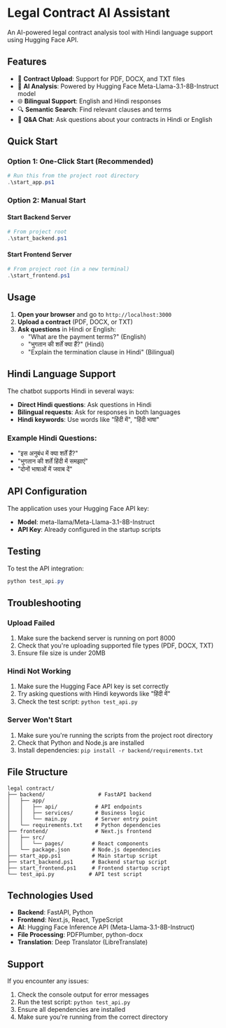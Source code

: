 # Legal Contract AI Assistant

An AI-powered legal contract analysis tool with Hindi language support using Hugging Face API.

## Features

- 📄 **Contract Upload**: Support for PDF, DOCX, and TXT files
- 🤖 **AI Analysis**: Powered by Hugging Face Meta-Llama-3.1-8B-Instruct model
- 🌐 **Bilingual Support**: English and Hindi responses
- 🔍 **Semantic Search**: Find relevant clauses and terms
- 💬 **Q&A Chat**: Ask questions about your contracts in Hindi or English

## Quick Start

### Option 1: One-Click Start (Recommended)
```powershell
# Run this from the project root directory
.\start_app.ps1
```

### Option 2: Manual Start

#### Start Backend Server
```powershell
# From project root
.\start_backend.ps1
```

#### Start Frontend Server
```powershell
# From project root (in a new terminal)
.\start_frontend.ps1
```

## Usage

1. **Open your browser** and go to `http://localhost:3000`
2. **Upload a contract** (PDF, DOCX, or TXT)
3. **Ask questions** in Hindi or English:
   - "What are the payment terms?" (English)
   - "भुगतान की शर्तें क्या हैं?" (Hindi)
   - "Explain the termination clause in Hindi" (Bilingual)

## Hindi Language Support

The chatbot supports Hindi in several ways:

- **Direct Hindi questions**: Ask questions in Hindi
- **Bilingual requests**: Ask for responses in both languages
- **Hindi keywords**: Use words like "हिंदी में", "हिंदी भाषा"

### Example Hindi Questions:
- "इस अनुबंध में क्या शर्तें हैं?"
- "भुगतान की शर्तें हिंदी में समझाएं"
- "दोनों भाषाओं में जवाब दें"

## API Configuration

The application uses your Hugging Face API key:
- **Model**: meta-llama/Meta-Llama-3.1-8B-Instruct
- **API Key**: Already configured in the startup scripts

## Testing

To test the API integration:
```powershell
python test_api.py
```

## Troubleshooting

### Upload Failed
1. Make sure the backend server is running on port 8000
2. Check that you're uploading supported file types (PDF, DOCX, TXT)
3. Ensure file size is under 20MB

### Hindi Not Working
1. Make sure the Hugging Face API key is set correctly
2. Try asking questions with Hindi keywords like "हिंदी में"
3. Check the test script: `python test_api.py`

### Server Won't Start
1. Make sure you're running the scripts from the project root directory
2. Check that Python and Node.js are installed
3. Install dependencies: `pip install -r backend/requirements.txt`

## File Structure

```
legal contract/
├── backend/                 # FastAPI backend
│   ├── app/
│   │   ├── api/            # API endpoints
│   │   ├── services/       # Business logic
│   │   └── main.py         # Server entry point
│   └── requirements.txt    # Python dependencies
├── frontend/               # Next.js frontend
│   ├── src/
│   │   └── pages/         # React components
│   └── package.json       # Node.js dependencies
├── start_app.ps1          # Main startup script
├── start_backend.ps1      # Backend startup script
├── start_frontend.ps1     # Frontend startup script
└── test_api.py           # API test script
```

## Technologies Used

- **Backend**: FastAPI, Python
- **Frontend**: Next.js, React, TypeScript
- **AI**: Hugging Face Inference API (Meta-Llama-3.1-8B-Instruct)
- **File Processing**: PDFPlumber, python-docx
- **Translation**: Deep Translator (LibreTranslate)

## Support

If you encounter any issues:
1. Check the console output for error messages
2. Run the test script: `python test_api.py`
3. Ensure all dependencies are installed
4. Make sure you're running from the correct directory

